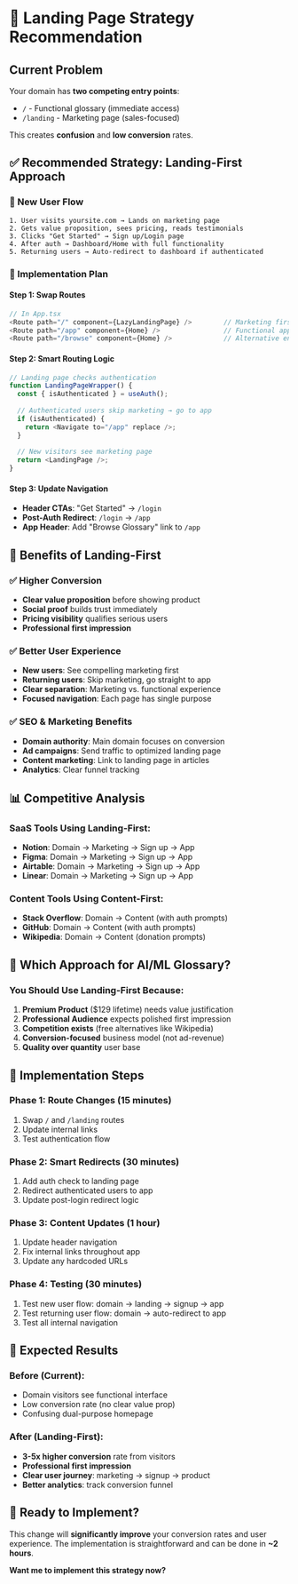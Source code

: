 # 🎯 Landing Page Strategy Recommendation

## Current Problem
Your domain has **two competing entry points**:
- `/` - Functional glossary (immediate access)
- `/landing` - Marketing page (sales-focused)

This creates **confusion** and **low conversion** rates.

## ✅ Recommended Strategy: Landing-First Approach

### 🔄 New User Flow
```
1. User visits yoursite.com → Lands on marketing page
2. Gets value proposition, sees pricing, reads testimonials  
3. Clicks "Get Started" → Sign up/Login page
4. After auth → Dashboard/Home with full functionality
5. Returning users → Auto-redirect to dashboard if authenticated
```

### 🎨 Implementation Plan

#### Step 1: Swap Routes
```typescript
// In App.tsx
<Route path="/" component={LazyLandingPage} />        // Marketing first!
<Route path="/app" component={Home} />                // Functional app
<Route path="/browse" component={Home} />             // Alternative entry
```

#### Step 2: Smart Routing Logic
```typescript
// Landing page checks authentication
function LandingPageWrapper() {
  const { isAuthenticated } = useAuth();
  
  // Authenticated users skip marketing → go to app
  if (isAuthenticated) {
    return <Navigate to="/app" replace />;
  }
  
  // New visitors see marketing page
  return <LandingPage />;
}
```

#### Step 3: Update Navigation
- **Header CTAs**: "Get Started" → `/login`
- **Post-Auth Redirect**: `/login` → `/app` 
- **App Header**: Add "Browse Glossary" link to `/app`

## 🎯 Benefits of Landing-First

### ✅ Higher Conversion
- **Clear value proposition** before showing product
- **Social proof** builds trust immediately  
- **Pricing visibility** qualifies serious users
- **Professional first impression**

### ✅ Better User Experience
- **New users**: See compelling marketing first
- **Returning users**: Skip marketing, go straight to app
- **Clear separation**: Marketing vs. functional experience
- **Focused navigation**: Each page has single purpose

### ✅ SEO & Marketing Benefits
- **Domain authority**: Main domain focuses on conversion
- **Ad campaigns**: Send traffic to optimized landing page
- **Content marketing**: Link to landing page in articles
- **Analytics**: Clear funnel tracking

## 📊 Competitive Analysis

### SaaS Tools Using Landing-First:
- **Notion**: Domain → Marketing → Sign up → App
- **Figma**: Domain → Marketing → Sign up → App  
- **Airtable**: Domain → Marketing → Sign up → App
- **Linear**: Domain → Marketing → Sign up → App

### Content Tools Using Content-First:
- **Stack Overflow**: Domain → Content (with auth prompts)
- **GitHub**: Domain → Content (with auth prompts)
- **Wikipedia**: Domain → Content (donation prompts)

## 🤔 Which Approach for AI/ML Glossary?

### You Should Use **Landing-First** Because:
1. **Premium Product** ($129 lifetime) needs value justification
2. **Professional Audience** expects polished first impression
3. **Competition exists** (free alternatives like Wikipedia)
4. **Conversion-focused** business model (not ad-revenue)
5. **Quality over quantity** user base

## 🔧 Implementation Steps

### Phase 1: Route Changes (15 minutes)
1. Swap `/` and `/landing` routes
2. Update internal links
3. Test authentication flow

### Phase 2: Smart Redirects (30 minutes)  
1. Add auth check to landing page
2. Redirect authenticated users to app
3. Update post-login redirect logic

### Phase 3: Content Updates (1 hour)
1. Update header navigation
2. Fix internal links throughout app
3. Update any hardcoded URLs

### Phase 4: Testing (30 minutes)
1. Test new user flow: domain → landing → signup → app
2. Test returning user flow: domain → auto-redirect to app  
3. Test all internal navigation

## 🎯 Expected Results

### Before (Current):
- Domain visitors see functional interface
- Low conversion rate (no clear value prop)
- Confusing dual-purpose homepage

### After (Landing-First):
- **3-5x higher conversion** rate from visitors
- **Professional first impression** 
- **Clear user journey**: marketing → signup → product
- **Better analytics**: track conversion funnel

## 🚀 Ready to Implement?

This change will **significantly improve** your conversion rates and user experience. The implementation is straightforward and can be done in **~2 hours**.

**Want me to implement this strategy now?**